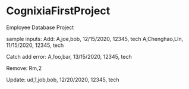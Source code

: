 # CognixiaFirstProject
Employee Database Project


sample inputs:
Add:
A,joe,bob, 12/15/2020, 12345, tech
A,Chenghao,LIn, 11/15/2020, 12345, tech

Catch add error:
A,foo,bar, 13/15/2020, 12345, tech

Remove:
Rm,2

Update:
ud,1,job,bob, 12/20/2020, 12345, tech
